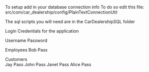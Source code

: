 To setup add in your database connection info
To do so edit this file:
src/com/car_dealership/config/PlainTextConnectionUtil
	
The sql scripts you will need are in the CarDealershipSQL folder

Login Credentials for the application

Username		Password

Employees
Bob			Pass

Customers		
Jay			Pass
John 			Pass
Janet			Pass
Alice			Pass
